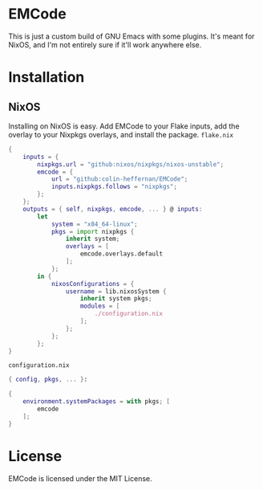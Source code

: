 # EMCode

This is just a custom build of GNU Emacs with some plugins. It's meant for NixOS, and I'm not entirely sure if it'll work anywhere else.


# Installation

## NixOS

Installing on NixOS is easy. Add EMCode to your Flake inputs, add the overlay to your Nixpkgs overlays, and install the package.
`flake.nix`
```nix
{
	inputs = {
		nixpkgs.url = "github:nixos/nixpkgs/nixos-unstable";
		emcode = {
			url = "github:colin-heffernan/EMCode";
			inputs.nixpkgs.follows = "nixpkgs";
		};
	};
	outputs = { self, nixpkgs, emcode, ... } @ inputs:
		let
			system = "x84_64-linux";
			pkgs = import nixpkgs {
				inherit system;
				overlays = [
					emcode.overlays.default
				];
			};
		in {
			nixosConfigurations = {
				username = lib.nixosSystem {
					inherit system pkgs;
					modules = [
						./configuration.nix
					];
				};
			};
		};
}
```
`configuration.nix`
```nix
{ config, pkgs, ... }:

{
	environment.systemPackages = with pkgs; [
		emcode
	];
}
```


# License

EMCode is licensed under the MIT License.
